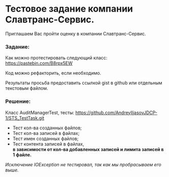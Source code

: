 # Тестовое задание компании Славтранс-Сервис.

Приглашаем Вас пройти оценку в компании Славтранс-Сервис.
### Задание: 
Как можно протестировать следующий класс: https://pastebin.com/B8rpx5EW 

Код можно рефакторить, если необходимо.

Результаты просьба предоставить ссылкой gist в github или отдельным текстовым файлом.

### Решение:  
  Класс AuditManagerTest, тесты: https://github.com/AndreyIljasovJDCP-1/STS_TestTask.git
   - Тест кол-ва созданных файлов;
   - Тест кол-ва записей в файлах;
   - Тест имен созданных файлов;
   - Тест контента записей в файлах,  
**в зависимости от кол-ва добавленных записей и лимита записей в 1 файле.** 

 *Исключение IOException не тестировал, так как мы  пробрасываем его выше.*

